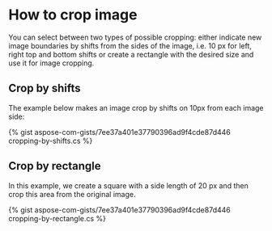 # How to crop image

You can select between two types of possible cropping: either indicate new image boundaries by shifts from the sides of the image, i.e. 10 px for left, right top and bottom shifts or create a rectangle with the desired size and use it for image cropping. 


## Crop by shifts

The example below makes an image crop by shifts on 10px from each image side:

{% gist aspose-com-gists/7ee37a401e37790396ad9f4cde87d446 cropping-by-shifts.cs %}


## Crop by rectangle

In this example, we create a square with a side length of 20 px and then crop this area from the original image.

{% gist aspose-com-gists/7ee37a401e37790396ad9f4cde87d446 cropping-by-rectangle.cs %}

